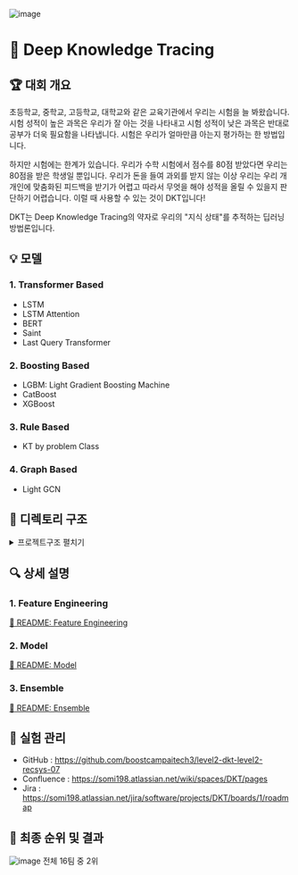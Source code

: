 ![image](https://user-images.githubusercontent.com/91870042/168077277-9bd49bcb-cb71-433b-9cf0-24f334b1a515.png)

# 💯 Deep Knowledge Tracing

## 🏆 대회 개요

초등학교, 중학교, 고등학교, 대학교와 같은 교육기관에서 우리는 시험을 늘 봐왔습니다. 시험 성적이 높은 과목은 우리가 잘 아는 것을 나타내고 시험 성적이 낮은 과목은 반대로 공부가 더욱 필요함을 나타냅니다. 시험은 우리가 얼마만큼 아는지 평가하는 한 방법입니다.

하지만 시험에는 한계가 있습니다. 우리가 수학 시험에서 점수를 80점 받았다면 우리는 80점을 받은 학생일 뿐입니다. 우리가 돈을 들여 과외를 받지 않는 이상 우리는 우리 개개인에 맞춤화된 피드백을 받기가 어렵고 따라서 무엇을 해야 성적을 올릴 수 있을지 판단하기 어렵습니다. 이럴 때 사용할 수 있는 것이 DKT입니다!

DKT는 Deep Knowledge Tracing의 약자로 우리의 "지식 상태"를 추적하는 딥러닝 방법론입니다.

## 💡 모델

### 1. Transformer Based

- LSTM
- LSTM Attention
- BERT
- Saint
- Last Query Transformer

### 2. Boosting Based

- LGBM: Light Gradient Boosting Machine
- CatBoost
- XGBoost

### 3. Rule Based

- KT by problem Class

### 4. Graph Based

- Light GCN

## 📂 디렉토리 구조

<details>
<summary>프로젝트구조 펼치기</summary>
<div markdown="1">

```
.
|-- EDA
|   |-- EDA_by_tag.ipynb
|   |-- Student_score_analysis.ipynb
|   |-- TestId_EDA.ipynb
|   |-- eda_Jongmoon.ipynb
|   `-- tNSE.ipynb
|-- FeatureEngineering
|   |-- Grade.ipynb
|   |-- KTAccuracy.ipynb
|   |-- KTAccuracy_fixed.ipynb
|   |-- README.md
|   |-- RepeatedTime.ipynb
|   |-- accuracy.ipynb
|   |-- bigClass.ipynb
|   |-- bigClassAnswerRate.ipynb
|   |-- bigClassCount.ipynb
|   |-- bigClassElapsedTimeAvg.ipynb
|   |-- elapsedTime.ipynb
|   |-- elapsedTimeClass.ipynb
|   |-- elapsedTime_ver2.ipynb
|   |-- elo.ipynb
|   |-- eloTag.ipynb
|   |-- eloTest.ipynb
|   |-- feature_engineering.ipynb
|   |-- feature_selector.ipynb
|   |-- prev_1st_FE.ipynb
|   |-- problemNumber.ipynb
|   |-- recCount.ipynb
|   |-- relativeAnswerCode.ipynb
|   |-- seenCount.ipynb
|   |-- split_train_test.ipynb
|   |-- tag&test_mean.ipynb
|   |-- tagCluster.ipynb
|   |-- userClustering.ipynb
|   |-- userLVbyTag.py
|   |-- userLVbyTest.py
|   |-- wday,weekNum,hour.ipynb
|   `-- yearMonthDay.ipynb
|-- README.md
|-- ensemble
|   |-- average_ensemble.ipynb
|   |-- ensemble.png
|   |-- ensemble_result
|   |-- hard_soft_ensemble.ipynb
|   `-- output_files
|-- model
|   |-- Boosting\ based
|   |   |-- CatBoost
|   |   |   `-- CatBoost.ipynb
|   |   |-- LGBM
|   |   |   |-- LGBM.ipynb
|   |   |   |-- LGBM_jupyterLab.py
|   |   |   |-- LGBM_ver2.ipynb
|   |   |   |-- NewLGBM.ipynb
|   |   |   |-- output
|   |   |   `-- sweep
|   |   |       |-- LGBM.py
|   |   |       |-- LGBM_ver2.py
|   |   |       |-- Wandb.py
|   |   |       |-- args.py
|   |   |       `-- sweep.yaml
|   |   `-- XGBoost
|   |       |-- XGBoost.ipynb
|   |       `-- output
|   |-- Graph\ based
|   |   `-- LightGCN
|   |       |-- README.md
|   |       |-- config.py
|   |       |-- inference.py
|   |       |-- lightgcn
|   |       |   |-- datasets.py
|   |       |   |-- models.py
|   |       |   `-- utils.py
|   |       |-- output
|   |       |-- sweep.yaml
|   |       |-- train.py
|   |       `-- weight
|   |-- RuleBased
|   |   `-- MainCategoryRuleBased.py
|   `-- Transformer\ based
|       |-- DKT_Baseline
|       |   |-- README.md
|       |   |-- args.py
|       |   |-- dkt
|       |   |   |-- criterion.py
|       |   |   |-- data
|       |   |   |   `-- data_timeElapsed.csv
|       |   |   |-- dataloader.py
|       |   |   |-- metric.py
|       |   |   |-- model.py
|       |   |   |-- optimizer.py
|       |   |   |-- scheduler.py
|       |   |   |-- trainer.py
|       |   |   `-- utils.py
|       |   |-- inference.py
|       |   |-- requirements.txt
|       |   |-- sweep.yaml
|       |   `-- train.py
|       `-- dktWithFeatures
|           |-- args.py
|           |-- dkt
|           |   |-- criterion.py
|           |   |-- dataloader.py
|           |   |-- metric.py
|           |   |-- model.py
|           |   |-- optimizer.py
|           |   |-- pseudoLabelTrainer.py
|           |   |-- scheduler.py
|           |   |-- trainer.py
|           |   `-- utils.py
|           |-- inference.py
|           |-- models
|           |-- output
|           `-- train.py
`-- preprocessing
    |-- split_FE_dataset.ipynb
    |-- split_train_test_set.ipynb
    |-- tabular.ipynb
    |-- train_small_solved_problem.py
    `-- train_user_answer_rate.py
```

</div>
</details>

## 🔍 상세 설명

### 1. Feature Engineering

[📃 README: Feature Engineering](https://github.com/boostcampaitech3/level2-dkt-level2-recsys-07/tree/develop/FeatureEngineering#readme)

### 2. Model

[📃 README: Model](https://github.com/boostcampaitech3/level2-dkt-level2-recsys-07/blob/develop/model/README.md)

### 3. Ensemble

[📃 README: Ensemble](https://github.com/boostcampaitech3/level2-dkt-level2-recsys-07/blob/develop/ensemble/README.md)

## 🧪 실험 관리

- GitHub : https://github.com/boostcampaitech3/level2-dkt-level2-recsys-07
- Confluence : https://somi198.atlassian.net/wiki/spaces/DKT/pages
- Jira : https://somi198.atlassian.net/jira/software/projects/DKT/boards/1/roadmap

## 🥈 최종 순위 및 결과

![image](https://user-images.githubusercontent.com/91870042/168078928-b55e74ef-cb6c-46eb-ab3c-2c79c8ae0bc8.png)
전체 16팀 중 2위
